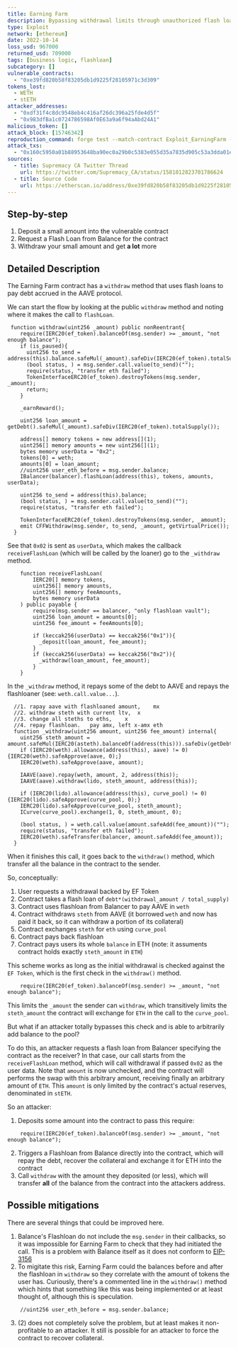```yaml
---
title: Earning Farm
description: Bypassing withdrawal limits through unauthorized flash loan callbacks
type: Exploit
network: [ethereum]
date: 2022-10-14
loss_usd: 967000
returned_usd: 709000
tags: [business logic, flashloan]
subcategory: []
vulnerable_contracts:
  - "0xe39fd820b58f83205db1d9225f28105971c3d309"
tokens_lost:
  - WETH
  - stETH
attacker_addresses:
  - "0xdf31f4c8dc9548eb4c416af26dc396a25fde4d5f"
  - "0x983dfBa1c0724786598Af0E63a9a6f94aAbd24A1"
malicious_token: []
attack_block: [15746342]
reproduction_command: forge test --match-contract Exploit_EarningFarm -vvv
attack_txs:
  - "0x160c5950a01b88953648ba90ec0a29b0c5383e055d35a7835d905c53a3dda01e"
sources:
  - title: Supremacy CA Twitter Thread
    url: https://twitter.com/Supremacy_CA/status/1581012823701786624
  - title: Source Code
    url: https://etherscan.io/address/0xe39fd820b58f83205db1d9225f28105971c3d309#code
---
```


## Step-by-step

1. Deposit a small amount into the vulnerable contract
2. Request a Flash Loan from Balance for the contract
3. Withdraw your small amount and get **a lot** more

## Detailed Description

The Earning Farm contract has a `withdraw` method that uses flash loans to pay debt accrued in the AAVE protocol.

We can start the flow by looking at the public `withdraw` method and noting where it makes the call to `flashLoan`.

```solidity
 function withdraw(uint256 _amount) public nonReentrant{
    require(IERC20(ef_token).balanceOf(msg.sender) >= _amount, "not enough balance");
    if (is_paused){
      uint256 to_send = address(this).balance.safeMul(_amount).safeDiv(IERC20(ef_token).totalSupply());
      (bool status, ) = msg.sender.call.value(to_send)("");
      require(status, "transfer eth failed");
      TokenInterfaceERC20(ef_token).destroyTokens(msg.sender, _amount);
      return;
    }

    _earnReward();

    uint256 loan_amount = getDebt().safeMul(_amount).safeDiv(IERC20(ef_token).totalSupply());

    address[] memory tokens = new address[](1);
    uint256[] memory amounts = new uint256[](1);
    bytes memory userData = "0x2";
    tokens[0] = weth;
    amounts[0] = loan_amount;
    //uint256 user_eth_before = msg.sender.balance;
    IBalancer(balancer).flashLoan(address(this), tokens, amounts, userData);

    uint256 to_send = address(this).balance;
    (bool status, ) = msg.sender.call.value(to_send)("");
    require(status, "transfer eth failed");

    TokenInterfaceERC20(ef_token).destroyTokens(msg.sender, _amount);
    emit CFFWithdraw(msg.sender, to_send, _amount, getVirtualPrice());
  }
```

See that `0x02` is sent as `userData`, which makes the callback `receiveFlashLoan` (which will be called by the loaner) go to the `_withdraw` method.

```solidity
    function receiveFlashLoan(
        IERC20[] memory tokens,
        uint256[] memory amounts,
        uint256[] memory feeAmounts,
        bytes memory userData
    ) public payable {
        require(msg.sender == balancer, "only flashloan vault");
        uint256 loan_amount = amounts[0];
        uint256 fee_amount = feeAmounts[0];

        if (keccak256(userData) == keccak256("0x1")){
          _deposit(loan_amount, fee_amount);
        }
        if (keccak256(userData) == keccak256("0x2")){
          _withdraw(loan_amount, fee_amount);
        }
    }
```

In the `_withdraw` method, it repays some of the debt to AAVE and repays the flashloaner (see: `weth.call.value...`).

```solidity
  //1. rapay aave with flashloaned amount,    mx
  //2. withdraw steth with current ltv,  x
  //3. change all steths to eths,    x
  //4. repay flashloan.   pay amx, left x-amx eth
  function _withdraw(uint256 amount, uint256 fee_amount) internal{
    uint256 steth_amount = amount.safeMul(IERC20(asteth).balanceOf(address(this))).safeDiv(getDebt());
    if (IERC20(weth).allowance(address(this), aave) != 0) {IERC20(weth).safeApprove(aave, 0);}
    IERC20(weth).safeApprove(aave, amount);

    IAAVE(aave).repay(weth, amount, 2, address(this));
    IAAVE(aave).withdraw(lido, steth_amount, address(this));

    if (IERC20(lido).allowance(address(this), curve_pool) != 0) {IERC20(lido).safeApprove(curve_pool, 0);}
    IERC20(lido).safeApprove(curve_pool, steth_amount);
    ICurve(curve_pool).exchange(1, 0, steth_amount, 0);

    (bool status, ) = weth.call.value(amount.safeAdd(fee_amount))("");
    require(status, "transfer eth failed");
    IERC20(weth).safeTransfer(balancer, amount.safeAdd(fee_amount));
  }
```

When it finishes this call, it goes back to the `withdraw()` method, which transfer all the balance in the contract to the sender.

So, conceptually:

1. User requests a withdrawal backed by EF Token
2. Contract takes a flash loan of `debt*(withdrawal_amount / total_supply)`
3. Contract uses flashloan from Balancer to pay AAVE in `weth`
4. Contract withdraws `steth` from AAVE (it borrowed `weth` and now has paid it back, so it can withdraw a portion of its collateral)
5. Contract exchanges `steth` for `eth` using `curve_pool`
6. Contract pays back flashloan
7. Contract pays users its whole `balance` in ETH (note: it assuments contract holds exactly `steth_amount` in `ETH`)

This scheme works as long as the initial withdrawal is checked against the `EF Token`, which is the first check in the `withdraw()` method.

```solidity
    require(IERC20(ef_token).balanceOf(msg.sender) >= _amount, "not enough balance");
```

This limits the `_amount` the sender can `withdraw`, which transitively limits the `steth_amount` the contract will exchange for `ETH` in the call to the `curve_pool`.

But what if an attacker totally bypasses this check and is able to arbitrarily add balance to the pool?

To do this, an attacker requests a flash loan from Balancer specifying the contract as the receiver? In that case, our call starts from the `receiveFlashLoan` method, which will call withdrawal if passed `0x02` as the user data. Note that `amount` is now unchecked, and the contract will performs the swap with this arbitrary amount, receiving finally an arbitrary amount of `ETH`. This `amount` is only limited by the contract's actual reserves, denominated in `stETH`.

So an attacker:

1. Deposits some amount into the contract to pass this require:

```solidity
    require(IERC20(ef_token).balanceOf(msg.sender) >= _amount, "not enough balance");
```

2. Triggers a Flashloan from Balance directly into the contract, which will repay the debt, recover the collateral and exchange it for ETH into the contract
3. Call `withdraw` with the amount they deposited (or less), which will transfer **all** of the balance from the contract into the attackers address.

## Possible mitigations

There are several things that could be improved here.

1. Balance's Flashloan do not include the `msg.sender` in their callbacks, so it was impossible for Earning Farm to check that they had initiated the call. This is a problem with Balance itself as it does not conform to [EIP-3156](https://eips.ethereum.org/EIPS/eip-3156)
2. To migitate this risk, Earning Farm could the balances before and after the flashloan in `withdraw` so they correlate with the amount of tokens the user has. Curiously, there's a commented line in the `withdraw()` method which hints that something like this was being implemented or at least thought of, although this is speculation.

```solidity
    //uint256 user_eth_before = msg.sender.balance;
```

3. (2) does not completely solve the problem, but at least makes it non-profitable to an attacker. It still is possible for an attacker to force the contract to recover collateral.
